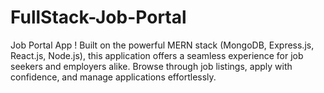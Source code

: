 # FullStack-Job-Portal
Job Portal App ! Built on the powerful MERN stack (MongoDB, Express.js, React.js, Node.js), this application offers a seamless experience for job seekers and employers alike. Browse through job listings, apply with confidence, and manage applications effortlessly.
